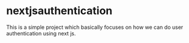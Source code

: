 # nextjsauthentication
This is a simple project which basically focuses on how we can do user authentication using next js. 
